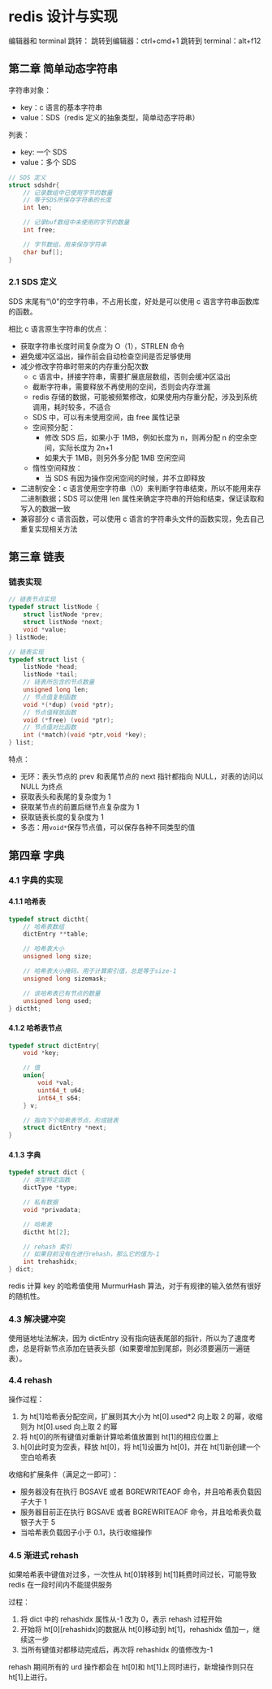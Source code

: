 # redis 设计与实现

编辑器和 terminal 跳转：
跳转到编辑器：ctrl+cmd+1
跳转到 terminal：alt+f12

## 第二章 简单动态字符串

字符串对象：

- key：c 语言的基本字符串
- value：SDS（redis 定义的抽象类型，简单动态字符串）

列表：

- key: 一个 SDS
- value：多个 SDS

```c
// SDS 定义
struct sdshdr{
    // 记录数组中已使用字节的数量
    // 等于SDS所保存字符串的长度
    int len;

    // 记录buf数组中未使用的字节的数量
    int free;

    // 字节数组，用来保存字符串
    char buf[];
}
```

### 2.1 SDS 定义

SDS 末尾有“\0"的空字符串，不占用长度，好处是可以使用 c 语言字符串函数库的函数。

相比 c 语言原生字符串的优点：

- 获取字符串长度时间复杂度为 O（1），STRLEN 命令
- 避免缓冲区溢出，操作前会自动检查空间是否足够使用
- 减少修改字符串时带来的内存重分配次数
  - c 语言中，拼接字符串，需要扩展底层数组，否则会缓冲区溢出
  - 截断字符串，需要释放不再使用的空间，否则会内存泄漏
  - redis 存储的数据，可能被频繁修改，如果使用内存重分配，涉及到系统调用，耗时较多，不适合
  - SDS 中，可以有未使用空间，由 free 属性记录
  - 空间预分配：
    - 修改 SDS 后，如果小于 1MB，例如长度为 n，则再分配 n 的空余空间，实际长度为 2n+1
    - 如果大于 1MB，则另外多分配 1MB 空闲空间
  - 惰性空间释放：
    - 当 SDS 有因为操作空闲空间的时候，并不立即释放
- 二进制安全：c 语言使用空字符串（\0）来判断字符串结束，所以不能用来存二进制数据；SDS 可以使用 len 属性来确定字符串的开始和结束，保证读取和写入的数据一致
- 兼容部分 c 语言函数，可以使用 c 语言的字符串头文件的函数实现，免去自己重复实现相关方法

## 第三章 链表

### 链表实现

```c
// 链表节点实现
typedef struct listNode {
    struct listNode *prev;
    struct listNode *next;
    void *value;
} listNode;

// 链表实现
typedef struct list {
    listNode *head;
    listNode *tail;
    // 链表所包含的节点数量
    unsigned long len;
    // 节点值复制函数
    void *(*dup) (void *ptr);
    // 节点值释放函数
    void (*free) (void *ptr);
    // 节点值对比函数
    int (*match)(void *ptr,void *key);
} list;
```

特点：

- 无环：表头节点的 prev 和表尾节点的 next 指针都指向 NULL，对表的访问以 NULL 为终点
- 获取表头和表尾的复杂度为 1
- 获取某节点的前置后继节点复杂度为 1
- 获取链表长度的复杂度为 1
- 多态：用`void*`保存节点值，可以保存各种不同类型的值

## 第四章 字典

### 4.1 字典的实现

#### 4.1.1 哈希表

```c
typedef struct dictht{
    // 哈希表数组
    dictEntry **table;

    // 哈希表大小
    unsigned long size;

    // 哈希表大小掩码，用于计算索引值，总是等于size-1
    unsigned long sizemask;

    // 该哈希表已有节点的数量
    unsigned long used;
} dictht;
```

#### 4.1.2 哈希表节点

```c
typedef struct dictEntry{
    void *key;

    // 值
    union{
        void *val;
        uint64_t u64;
        int64_t s64;
    } v;

    // 指向下个哈希表节点，形成链表
    struct dictEntry *next;
}
```

#### 4.1.3 字典

```c
typedef struct dict {
    // 类型特定函数
    dictType *type;

    // 私有数据
    void *privadata;

    // 哈希表
    dictht ht[2];

    // rehash 索引
    // 如果目前没有在进行rehash，那么它的值为-1
    int trehashidx;
} dict;
```

redis 计算 key 的哈希值使用 MurmurHash 算法，对于有规律的输入依然有很好的随机性。

### 4.3 解决键冲突

使用链地址法解决，因为 dictEntry 没有指向链表尾部的指针，所以为了速度考虑，总是将新节点添加在链表头部（如果要增加到尾部，则必须要遍历一遍链表）。

### 4.4 rehash

操作过程：

1. 为 ht[1]哈希表分配空间，扩展则其大小为 ht[0].used\*2 向上取 2 的幂，收缩则为 ht[0].used 向上取 2 的幂
2. 将 ht[0]的所有键值对重新计算哈希值放置到 ht[1]的相应位置上
3. h[0]此时变为空表，释放 ht[0]，将 ht[1]设置为 ht[0]，并在 ht[1]新创建一个空白哈希表

收缩和扩展条件（满足之一即可）：

- 服务器没有在执行 BGSAVE 或者 BGREWRITEAOF 命令，并且哈希表负载因子大于 1
- 服务器目前正在执行 BGSAVE 或者 BGREWRITEAOF 命令，并且哈希表负载银子大于 5
- 当哈希表负载因子小于 0.1，执行收缩操作

### 4.5 渐进式 rehash

如果哈希表中键值对过多，一次性从 ht[0]转移到 ht[1]耗费时间过长，可能导致 redis 在一段时间内不能提供服务

过程：

1. 将 dict 中的 rehashidx 属性从-1 改为 0，表示 rehash 过程开始
2. 开始将 ht[0][rehashidx]的数据从 ht[0]移动到 ht[1]，rehashidx 值加一，继续这一步
3. 当所有键值对都移动完成后，再次将 rehashidx 的值修改为-1

rehash 期间所有的 urd 操作都会在 ht[0]和 ht[1]上同时进行，新增操作则只在 ht[1]上进行。
